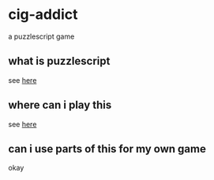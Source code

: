 # cig-addict

a puzzlescript game

## what is puzzlescript

see [here](https://www.puzzlescript.net/)

## where can i play this

see [here](https://muscarian.itch.io/cig-addict)

## can i use parts of this for my own game

okay
